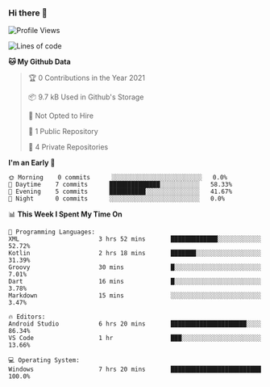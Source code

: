 ### Hi there 👋

<!--
**utkugedik/utkugedik** is a ✨ _special_ ✨ repository because its `README.md` (this file) appears on your GitHub profile.

Here are some ideas to get you started:

- 🔭 I’m currently working on ...
- 🌱 I’m currently learning ...
- 👯 I’m looking to collaborate on ...
- 🤔 I’m looking for help with ...
- 💬 Ask me about ...
- 📫 How to reach me: ...
- 😄 Pronouns: ...
- ⚡ Fun fact: ...
-->

<!--START_SECTION:waka-->
![Profile Views](http://img.shields.io/badge/Profile%20Views-5-blue)

![Lines of code](https://img.shields.io/badge/From%20Hello%20World%20I%27ve%20Written-6484%20lines%20of%20code-blue)

**🐱 My Github Data** 

> 🏆 0 Contributions in the Year 2021
 > 
> 📦 9.7 kB Used in Github's Storage 
 > 
> 🚫 Not Opted to Hire
 > 
> 📜 1 Public Repository 
 > 
> 🔑 4 Private Repositories  
 > 
**I'm an Early 🐤** 

```text
🌞 Morning    0 commits      ░░░░░░░░░░░░░░░░░░░░░░░░░   0.0% 
🌆 Daytime    7 commits      ██████████████░░░░░░░░░░░   58.33% 
🌃 Evening    5 commits      ██████████░░░░░░░░░░░░░░░   41.67% 
🌙 Night      0 commits      ░░░░░░░░░░░░░░░░░░░░░░░░░   0.0%

```


📊 **This Week I Spent My Time On** 

```text
💬 Programming Languages: 
XML                      3 hrs 52 mins       █████████████░░░░░░░░░░░░   52.72% 
Kotlin                   2 hrs 18 mins       ███████░░░░░░░░░░░░░░░░░░   31.39% 
Groovy                   30 mins             █░░░░░░░░░░░░░░░░░░░░░░░░   7.01% 
Dart                     16 mins             █░░░░░░░░░░░░░░░░░░░░░░░░   3.78% 
Markdown                 15 mins             ░░░░░░░░░░░░░░░░░░░░░░░░░   3.47%

🔥 Editors: 
Android Studio           6 hrs 20 mins       █████████████████████░░░░   86.34% 
VS Code                  1 hr                ███░░░░░░░░░░░░░░░░░░░░░░   13.66%

💻 Operating System: 
Windows                  7 hrs 20 mins       █████████████████████████   100.0%

```


<!--END_SECTION:waka-->
